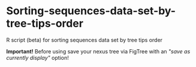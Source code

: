 # Sorting-sequences-data-set-by-tree-tips-order
R script (beta) for sorting sequences data set by tree tips order

**Important!**
Before using save your nexus tree via FigTree with an *"save as currently display"* option!

